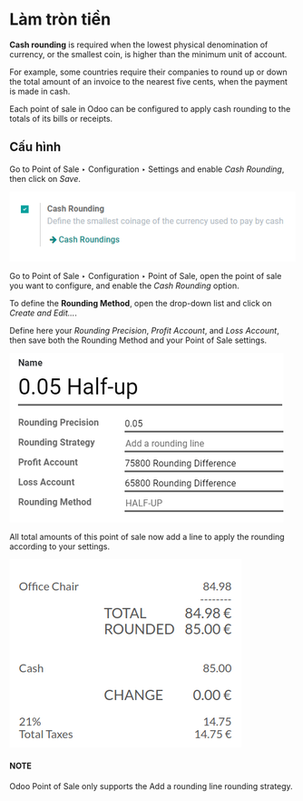 # Làm tròn tiền

**Cash rounding** is required when the lowest physical denomination
of currency, or the smallest coin, is higher than the minimum unit
of account.

For example, some countries require their companies to round up or
down the total amount of an invoice to the nearest five cents, when
the payment is made in cash.

Each point of sale in Odoo can be configured to apply cash rounding
to the totals of its bills or receipts.

## Cấu hình

Go to Point of Sale ‣ Configuration ‣ Settings
and enable *Cash Rounding*, then click on *Save*.

![image](../../../../.gitbook/assets/cash_rounding011.png)

Go to Point of Sale ‣ Configuration ‣ Point of
Sale, open the point of sale you want to configure, and enable the
*Cash Rounding* option.

To define the **Rounding Method**, open the drop-down list and click
on *Create and Edit...*.

Define here your *Rounding Precision*, *Profit Account*, and
*Loss Account*, then save both the Rounding Method and your Point
of Sale settings.

![image](../../../../.gitbook/assets/cash_rounding02.png)

All total amounts of this point of sale now add a line to apply the
rounding according to your settings.

![image](../../../../.gitbook/assets/cash_rounding03.png)

#### NOTE
Odoo Point of Sale only supports the Add a rounding line rounding strategy.

